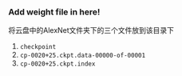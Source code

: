 ### Add weight file in here!

将云盘中的AlexNet文件夹下的三个文件放到该目录下

1. `checkpoint`
2. `cp-0020+25.ckpt.data-00000-of-00001`
3. `cp-0020+25.ckpt.index`
